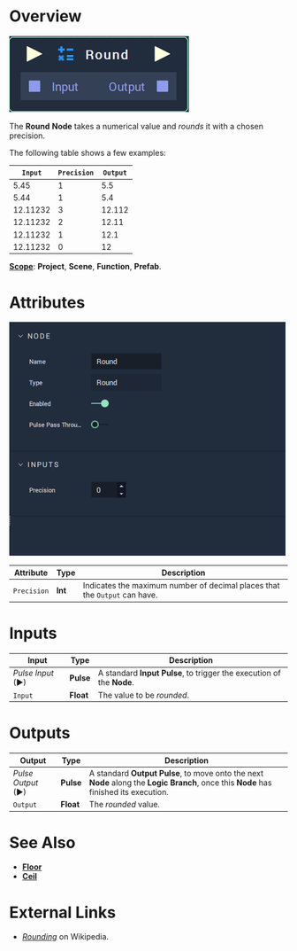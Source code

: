 # Overview

![The Round Node.](../../.gitbook/assets/node-round.png)

The **Round** **Node** takes a numerical value and _rounds_ it with a chosen precision.

The following table shows a few examples:

|`Input`| `Precision`| `Output`|
|---|---|---|
| $5.45$ | $1$ | $5.5$ |
| $5.44$ | $1$ | $5.4$ |
| $12.11232$ | $3$| $12.112$ |
| $12.11232$ | $2$ | $12.11$ |
| $12.11232$ | $1$ | $12.1$ |
| $12.11232$ | $0$ | $12$ |


[**Scope**](../overview.md#scopes): **Project**, **Scene**, **Function**, **Prefab**.

# Attributes

![The Round Node Attributes.](../../.gitbook/assets/node-round-attri.png)


|Attribute|Type|Description|
|---|---|---|
| `Precision` | **Int** | Indicates the maximum number of decimal places that the `Output` can have.|

# Inputs

|Input|Type|Description|
|---|---|---|
|*Pulse Input* (►)|**Pulse**|A standard **Input Pulse**, to trigger the execution of the **Node**.|
| `Input` | **Float** | The value to be _rounded_. |


# Outputs

|Output|Type|Description|
|---|---|---|
|*Pulse Output* (►)|**Pulse**|A standard **Output Pulse**, to move onto the next **Node** along the **Logic Branch**, once this **Node** has finished its execution.|
| `Output` | **Float** | The _rounded_ value. |

# See Also

* [**Floor**](floor.md)
* [**Ceil**](ceil.md)

# External Links

* [_Rounding_](https://en.wikipedia.org/wiki/Rounding) on Wikipedia.
